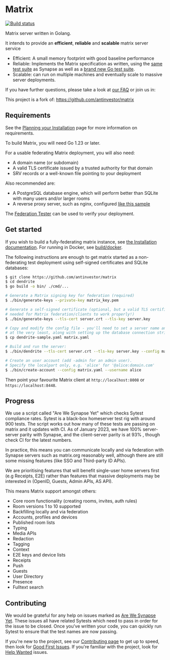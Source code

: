 # Matrix

[![Build status](https://github.com/antinvestor/matrix/actions/workflows/matrix.yml/badge.svg?event=push)](https://github.com/antinvestor/matrix/actions/workflows/matrix.yml)

Matrix server written in Golang.

It intends to provide an **efficient**, **reliable** and **scalable** matrix server service

- Efficient: A small memory footprint with good baseline performance
- Reliable: Implements the Matrix specification as written, using the
  [same test suite](https://github.com/matrix-org/sytest) as Synapse as well as
  a [brand new Go test suite](https://github.com/matrix-org/complement).
- Scalable: can run on multiple machines and eventually scale to massive server deployments.

If you have further questions, please take a look at [our FAQ](docs/FAQ.md) or join us in:

This project is a fork of: https://github.com/antinvestor/matrix

## Requirements

See the [Planning your Installation](https://matrix-org.github.io/dendrite/installation/planning) page for
more information on requirements.

To build Matrix, you will need Go 1.23 or later.

For a usable federating Matrix deployment, you will also need:

- A domain name (or subdomain)
- A valid TLS certificate issued by a trusted authority for that domain
- SRV records or a well-known file pointing to your deployment

Also recommended are:

- A PostgreSQL database engine, which will perform better than SQLite with many users and/or larger rooms
- A reverse proxy server, such as nginx,
  configured [like this sample](https://github.com/antinvestor/matrix/blob/main/docs/nginx/dendrite-sample.conf)

The [Federation Tester](https://federationtester.matrix.org) can be used to verify your deployment.

## Get started

If you wish to build a fully-federating matrix instance,
see [the Installation documentation](https://matrix-org.github.io/dendrite/installation).
For running in Docker, see [build/docker](build/docker).

The following instructions are enough to get matrix started as a non-federating test deployment using self-signed
certificates and SQLite databases:

```bash
$ git clone https://github.com/antinvestor/matrix
$ cd dendrite
$ go build -o bin/ ./cmd/...

# Generate a Matrix signing key for federation (required)
$ ./bin/generate-keys --private-key matrix_key.pem

# Generate a self-signed certificate (optional, but a valid TLS certificate is normally
# needed for Matrix federation/clients to work properly!)
$ ./bin/generate-keys --tls-cert server.crt --tls-key server.key

# Copy and modify the config file - you'll need to set a server name and paths to the keys
# at the very least, along with setting up the database connection strings.
$ cp dendrite-sample.yaml matrix.yaml

# Build and run the server:
$ ./bin/dendrite --tls-cert server.crt --tls-key server.key --config matrix.yaml

# Create an user account (add -admin for an admin user).
# Specify the localpart only, e.g. 'alice' for '@alice:domain.com'
$ ./bin/create-account --config matrix.yaml --username alice
```

Then point your favourite Matrix client at `http://localhost:8008` or `https://localhost:8448`.

## Progress

We use a script called "Are We Synapse Yet" which checks Sytest compliance rates. Sytest is a black-box homeserver
test rig with around 900 tests. The script works out how many of these tests are passing on matrix and it
updates with CI. As of January 2023, we have 100% server-server parity with Synapse, and the client-server parity is at
93% ,
though check CI for the latest numbers.

In practice, this means you can communicate locally and via federation with Synapse servers such as matrix.org
reasonably well,
although there are still some missing features (like SSO and Third-party ID APIs).

We are prioritising features that will benefit single-user home servers first (e.g Receipts, E2E) rather
than features that massive deployments may be interested in (OpenID, Guests, Admin APIs, AS API).

This means Matrix support amongst others:

- Core room functionality (creating rooms, invites, auth rules)
- Room versions 1 to 10 supported
- Backfilling locally and via federation
- Accounts, profiles and devices
- Published room lists
- Typing
- Media APIs
- Redaction
- Tagging
- Context
- E2E keys and device lists
- Receipts
- Push
- Guests
- User Directory
- Presence
- Fulltext search

## Contributing

We would be grateful for any help on issues marked
as [Are We Synapse Yet](https://github.com/antinvestor/matrix/labels/are-we-synapse-yet). These issues all have related
Sytests which need to pass in order for the issue to be closed. Once you've written your code,
you can quickly run Sytest to ensure that the test names are now passing.

If you're new to the project, see our
[Contributing page](https://matrix-org.github.io/dendrite/development/contributing) to get up to speed, then
look for [Good First Issues](https://github.com/antinvestor/matrix/labels/good%20first%20issue). If you're
familiar with the project, look for [Help Wanted](https://github.com/antinvestor/matrix/labels/help-wanted)
issues.
